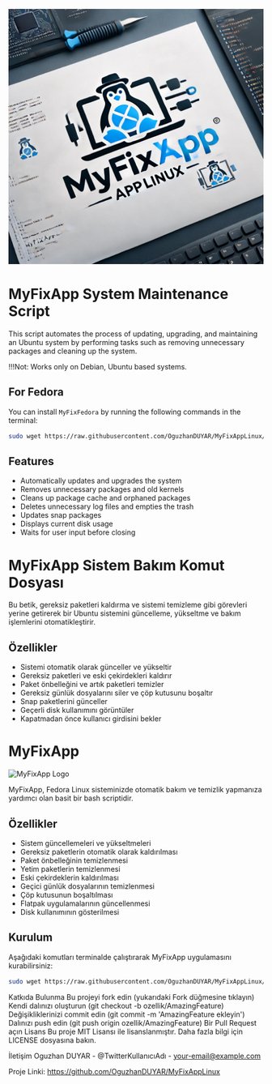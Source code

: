 ![alt text](https://raw.githubusercontent.com/OguzhanDUYAR/MyFixAppLinux/main/MyFixAppLinuxlogo.webp)
# MyFixApp System Maintenance Script

This script automates the process of updating, upgrading, and maintaining an Ubuntu system by performing tasks such as removing unnecessary packages and cleaning up the system.

!!!Not: Works only on Debian, Ubuntu based systems.

## For Fedora

You can install `MyFixFedora` by running the following commands in the terminal:

```bash
sudo wget https://raw.githubusercontent.com/OguzhanDUYAR/MyFixAppLinux/main/myfixfedora -O /usr/bin/myfixfedora && sudo chmod +x /usr/bin/myfixfedora && sudo wget https://raw.githubusercontent.com/OguzhanDUYAR/MyFixAppLinux/main/myfixfedora.desktop -O /usr/share/applications/myfixfedora.desktop
```


## Features

- Automatically updates and upgrades the system
- Removes unnecessary packages and old kernels
- Cleans up package cache and orphaned packages
- Deletes unnecessary log files and empties the trash
- Updates snap packages
- Displays current disk usage
- Waits for user input before closing

# MyFixApp Sistem Bakım Komut Dosyası

Bu betik, gereksiz paketleri kaldırma ve sistemi temizleme gibi görevleri yerine getirerek bir Ubuntu sistemini güncelleme, yükseltme ve bakım işlemlerini otomatikleştirir.

## Özellikler

- Sistemi otomatik olarak günceller ve yükseltir
- Gereksiz paketleri ve eski çekirdekleri kaldırır
- Paket önbelleğini ve artık paketleri temizler
- Gereksiz günlük dosyalarını siler ve çöp kutusunu boşaltır
- Snap paketlerini günceller
- Geçerli disk kullanımını görüntüler
- Kapatmadan önce kullanıcı girdisini bekler


# MyFixApp

![MyFixApp Logo](https://your-logo-url-here.com/logo.png)

MyFixApp, Fedora Linux sisteminizde otomatik bakım ve temizlik yapmanıza yardımcı olan basit bir bash scriptidir.

## Özellikler

- Sistem güncellemeleri ve yükseltmeleri
- Gereksiz paketlerin otomatik olarak kaldırılması
- Paket önbelleğinin temizlenmesi
- Yetim paketlerin temizlenmesi
- Eski çekirdeklerin kaldırılması
- Geçici günlük dosyalarının temizlenmesi
- Çöp kutusunun boşaltılması
- Flatpak uygulamalarının güncellenmesi
- Disk kullanımının gösterilmesi

## Kurulum

Aşağıdaki komutları terminalde çalıştırarak MyFixApp uygulamasını kurabilirsiniz:

```bash
sudo wget https://raw.githubusercontent.com/OguzhanDUYAR/MyFixAppLinux/main/myfixfedora -O /usr/bin/myfixfedora && sudo chmod +x /usr/bin/myfixfedora && sudo wget https://raw.githubusercontent.com/OguzhanDUYAR/MyFixAppLinux/main/myfixfedora.desktop -O /usr/share/applications/myfixfedora.desktop
```

Katkıda Bulunma
Bu projeyi fork edin (yukarıdaki Fork düğmesine tıklayın)
Kendi dalınızı oluşturun (git checkout -b ozellik/AmazingFeature)
Değişikliklerinizi commit edin (git commit -m 'AmazingFeature ekleyin')
Dalınızı push edin (git push origin ozellik/AmazingFeature)
Bir Pull Request açın
Lisans
Bu proje MIT Lisansı ile lisanslanmıştır. Daha fazla bilgi için LICENSE dosyasına bakın.

İletişim
Oguzhan DUYAR - @TwitterKullanıcıAdı - your-email@example.com

Proje Linki: https://github.com/OguzhanDUYAR/MyFixAppLinux
